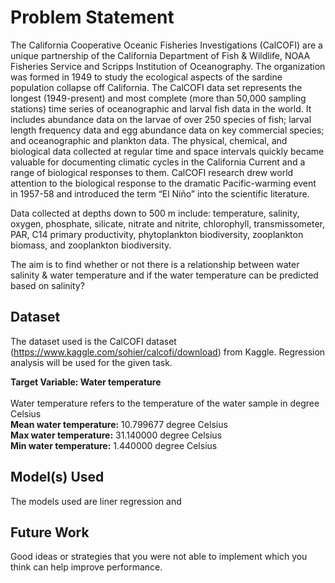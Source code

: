 # Problem Statement 
The California Cooperative Oceanic Fisheries Investigations (CalCOFI) are a unique partnership of the California Department of Fish & Wildlife, NOAA Fisheries Service and Scripps Institution of Oceanography. The organization was formed in 1949 to study the ecological aspects of the sardine population collapse off California. The CalCOFI data set represents the longest (1949-present) and most complete (more than 50,000 sampling stations) time series of oceanographic and larval fish data in the world. It includes abundance data on the larvae of over 250 species of fish; larval length frequency data and egg abundance data on key commercial species; and oceanographic and plankton data. The physical, chemical, and biological data collected at regular time and space intervals quickly became valuable for documenting climatic cycles in the California Current and a range of biological responses to them. CalCOFI research drew world attention to the biological response to the dramatic Pacific-warming event in 1957-58 and introduced the term “El Niño” into the scientific literature.

Data collected at depths down to 500 m include: temperature, salinity, oxygen, phosphate, silicate, nitrate and nitrite, chlorophyll, transmissometer, PAR, C14 primary productivity, phytoplankton biodiversity, zooplankton biomass, and zooplankton biodiversity. 

The aim is to find whether or not there is a relationship between water salinity & water temperature and if the water temperature can be predicted based on salinity?

## Dataset

The dataset used is the CalCOFI dataset (https://www.kaggle.com/sohier/calcofi/download) from Kaggle. Regression analysis will be used for the given task.

**Target Variable: Water temperature**
<br>
<br>
Water temperature refers to the temperature of the water sample in degree Celsius
<br>
**Mean water temperature:** 10.799677	degree Celsius
<br>
**Max water temperature:** 31.140000 degree Celsius
<br>
**Min water temperature:** 1.440000 degree Celsius


## Model(s) Used

The models used are liner regression and 

## Future Work
Good ideas or strategies that you were not able to implement which you think can help  improve performance.
